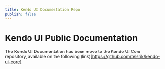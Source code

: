 ```yaml
---
title: Kendo UI Documentation Repo
publish: false
---
```


# Kendo UI Public Documentation

The Kendo UI Documentation has been move to the Kendo UI Core repository, available on the following (link)[https://github.com/telerik/kendo-ui-core]